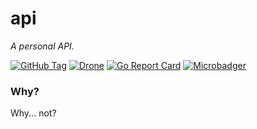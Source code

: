 # api

_A personal API._

[![GitHub Tag][tag-img]][tag]
[![Drone][drone-img]][drone]
[![Go Report Card][grp-img]][grp]
[![Microbadger][microbadger-img]][microbadger]

### Why?

Why... not?

[tag]: https://github.com/stevenxie/api/releases
[tag-img]: https://img.shields.io/github/tag/stevenxie/api.svg
[drone]: https://ci.stevenxie.me/stevenxie/api
[drone-img]: https://ci.stevenxie.me/api/badges/stevenxie/api/status.svg
[grp]: https://goreportcard.com/report/github.com/stevenxie/api
[grp-img]: https://goreportcard.com/badge/github.com/stevenxie/api
[microbadger]: https://microbadger.com/images/stevenxie/api
[microbadger-img]: https://images.microbadger.com/badges/image/stevenxie/api.svg
